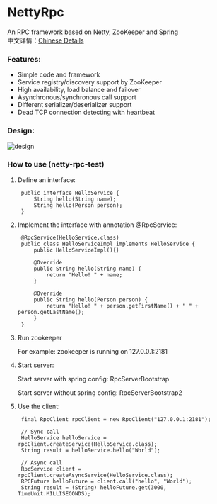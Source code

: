 # NettyRpc
An RPC framework based on Netty, ZooKeeper and Spring  
中文详情：[Chinese Details](http://www.cnblogs.com/luxiaoxun/p/5272384.html)
### Features:
* Simple code and framework
* Service registry/discovery support by ZooKeeper
* High availability, load balance and failover
* Asynchronous/synchronous call support
* Different serializer/deserializer support
* Dead TCP connection detecting with heartbeat
### Design:
![design](https://github.com/luxiaoxun/NettyRpc/blob/master/picture/NettyRpc-design.png)
### How to use (netty-rpc-test)
1. Define an interface:

	    public interface HelloService { 
			String hello(String name); 
			String hello(Person person);
		}

2. Implement the interface with annotation @RpcService:

		@RpcService(HelloService.class)
		public class HelloServiceImpl implements HelloService {
			public HelloServiceImpl(){}
			
			@Override
			public String hello(String name) {
				return "Hello! " + name;
			}

			@Override
			public String hello(Person person) {
				return "Hello! " + person.getFirstName() + " " + person.getLastName();
			}
		}

3. Run zookeeper

   For example: zookeeper is running on 127.0.0.1:2181

4. Start server:

   Start server with spring config: RpcServerBootstrap

   Start server without spring config: RpcServerBootstrap2

5. Use the client:

		final RpcClient rpcClient = new RpcClient("127.0.0.1:2181");
		
		// Sync call
		HelloService helloService = rpcClient.createService(HelloService.class);
		String result = helloService.hello("World");
		
		// Async call
		RpcService client = rpcClient.createAsyncService(HelloService.class);
		RPCFuture helloFuture = client.call("hello", "World");
		String result = (String) helloFuture.get(3000, TimeUnit.MILLISECONDS);

